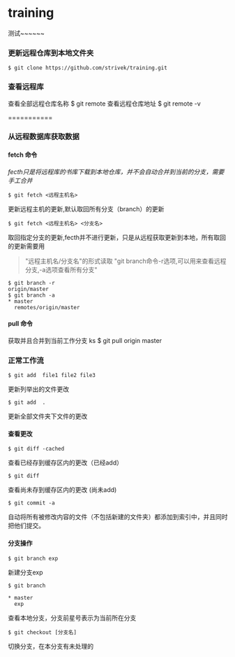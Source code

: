 training
========

测试~~~~~~

### 更新远程仓库到本地文件夹
    $ git clone https://github.com/strivek/training.git
### 查看远程库
查看全部远程仓库名称
    $ git remote
查看远程仓库地址
    $ git remote -v 
    
===========

### 从远程数据库获取数据

#### fetch 命令
*fecth只是将远程库的书库下载到本地仓库，并不会自动合并到当前的分支，需要手工合并*
    
    $ git fetch <远程主机名>
    
更新远程主机的更新,默认取回所有分支（branch）的更新

    $ git fetch <远程主机名> <分支名>

取回指定分支的更新,fecth并不进行更新，只是从远程获取更新到本地，所有取回的更新需要用

> "远程主机名/分支名"的形式读取
>  "git branch命令-r选项,可以用来查看远程分支,-a选项查看所有分支"


    $ git branch -r
    origin/master
    $ git branch -a
    * master
      remotes/origin/master
      
#### pull 命令

获取并且合并到当前工作分支
ks
    $ git pull origin master
    

### 正常工作流

	$ git add  file1 file2 file3
更新列举出的文件更改

	$ git add  .
更新全部文件夹下文件的更改



#### 查看更改

	$ git diff -cached
查看已经存到缓存区内的更改（已经add）
	
	$ git diff 
查看尚未存到缓存区内的更改 (尚未add)

	$ git commit -a
自动将所有被修改内容的文件（不包括新建的文件夹）都添加到索引中，并且同时把他们提交。


#### 分支操作

	$ git branch exp
新建分支exp

	$ git branch

	* master
	  exp

查看本地分支，分支前星号表示为当前所在分支

	$ git checkout [分支名]
切换分支，在本分支有未处理的


